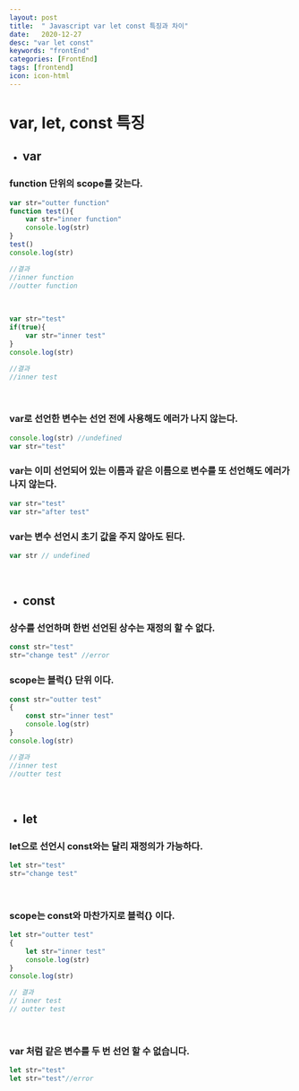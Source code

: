 ```yaml
---
layout: post
title:  " Javascript var let const 특징과 차이"
date:   2020-12-27
desc: "var let const"
keywords: "frontEnd"
categories: [FrontEnd]
tags: [frontend]
icon: icon-html
---
```


var, let, const 특징
=====

+ ## var
### function 단위의 scope를 갖는다.

``` js
var str="outter function"
function test(){
    var str="inner function"
    console.log(str)
}
test()
console.log(str)

//결과
//inner function
//outter function
```

<br/>

``` js
var str="test"
if(true){
    var str="inner test"
}
console.log(str)

//결과
//inner test
```

<br/>

### var로 선언한 변수는 선언 전에 사용해도 에러가 나지 않는다.

``` js
console.log(str) //undefined
var str="test"
```

### var는 이미 선언되어 있는 이름과 같은 이름으로 변수를 또 선언해도 에러가 나지 않는다.

``` js
var str="test"
var str="after test"
```

### var는 변수 선언시 초기 값을 주지 않아도 된다.
``` js
var str // undefined
```

<br/>

+ ## const
### 상수를 선언하며 한번 선언된 상수는 재정의 할 수 없다.

``` js
const str="test"
str="change test" //error

```

### scope는 블럭{} 단위 이다.
``` js
const str="outter test"
{
    const str="inner test"
    console.log(str)
}
console.log(str)

//결과
//inner test
//outter test
```

<br/>

+ ## let
### let으로 선언시 const와는 달리 재정의가 가능하다.
``` js
let str="test"
str="change test"
```

<br/>

### scope는 const와 마찬가지로 블럭{} 이다.

``` js
let str="outter test"
{
    let str="inner test"
    console.log(str)
}
console.log(str)

// 결과
// inner test
// outter test
```

<br/>

### var 처럼 같은 변수를 두 번 선언 할 수 없습니다.

``` js
let str="test"
let str="test"//error

```
